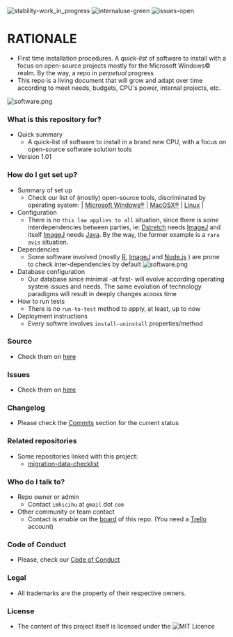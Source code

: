 ![stability-work_in_progress](https://bitbucket.org/repo/ekyaeEE/images/477405737-stability_work_in_progress.png)
![internaluse-green](https://bitbucket.org/repo/ekyaeEE/images/3847436881-internal_use_stable.png)
![issues-open](https://bitbucket.org/repo/ekyaeEE/images/2944199103-issues_open.png)

# RATIONALE #

* First time installation procedures. A _quick-list_ of software to install with a focus on open-source projects mostly for the Microsoft Windows© realm. By the way, a repo in _perpetual_ progress
* This repo is a living document that will grow and adapt over time according to meet needs, budgets, CPU's power, internal projects, etc.

![software.png](https://bitbucket.org/repo/p8AERab/images/1919189782-octubre-1-2019.jpg)

### What is this repository for? ###

* Quick summary
    - A quick-list of software to install in a brand new CPU, with a focus on open-source software solution tools
* Version 1.01

### How do I get set up? ###

* Summary of set up
    - Check our list of (mostly) open-source tools, discriminated by operating system: 
| [Microsoft Windows®](pc_software_to_install.md) | [MacOSX®](mac_software_to_install.md) | [Linux](linux_softare_to_install.md) |
* Configuration
    - There is no `this law applies to all` situation, since there is _some_ interdependencies between parties, ie: [Dstretch](https://bitbucket.org/imhicihu/software-installations/src/master/dstretch/dstretch_(internal_use).md) needs [ImageJ](https://imagej.nih.gov/ij/index.html) and itself [ImageJ](https://imagej.nih.gov/ij/index.html) needs [Java](https://www.java.com/es/download/). By the way, the former example is a `rara avis` situation.
* Dependencies
    - Some software involved (mostly [R](https://www.r-project.org/), [ImageJ](https://imagej.nih.gov/ij/index.html) and [Node.js](https://nodejs.org/) ) are prone to check inter-dependencies by default 
 ![software.png](https://bitbucket.org/repo/p8AERab/images/2206346255-2_install.png)
* Database configuration
    - Our database since minimal -at first- will evolve according operating system issues and needs. The same evolution of technology paradigms will result in deeply changes across time
* How to run tests
    - There is no `run-to-test` method to apply, at least, up to now
* Deployment instructions
    - Every softwre involves `install-uninstall` properties/method

### Source ###

* Check them on [here](https://bitbucket.org/imhicihu/software-installations/src)

### Issues ###

* Check them on [here](https://bitbucket.org/imhicihu/software-installations/issues)

### Changelog ###

* Please check the [Commits](https://bitbucket.org/imhicihu/software-installations/commits/) section for the current status

### Related repositories ###

* Some repositories linked with this project:
     - [migration-data-checklist](https://bitbucket.org/imhicihu/migration-data-checklist/src/master/)
     
### Who do I talk to? ###

* Repo owner or admin
    - Contact `imhicihu` at `gmail` dot `com`
* Other community or team contact
    - Contact is _enable_ on the [board](https://bitbucket.org/imhicihu/software-installations/addon/trello/trello-board) of this repo. (You need a [Trello](https://trello.com/) account)

### Code of Conduct

* Please, check our [Code of Conduct](https://bitbucket.org/imhicihu/software-installations/src/master/code_of_conduct.md)

### Legal ###

* All trademarks are the property of their respective owners.

### License ###

* The content of this project itself is licensed under the ![MIT Licence](https://bitbucket.org/repo/ekyaeEE/images/2049852260-MIT-license-green.png)
